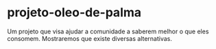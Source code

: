 # projeto-oleo-de-palma
Um projeto que visa ajudar a comunidade a saberem melhor o que eles consomem. Mostraremos que existe diversas alternativas.
